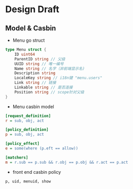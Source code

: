 # Design Draft

## Model & Casbin

* Menu go struct

```go
type Menu struct {
    ID uint64
    ParentID string // 父级
    UUID string // 唯一编号
    Name string // 名字（非前端显示名)
    Description string
    LocaleKey string // i18n键 "menu.users"
    Link string // 链接
    Linkable string // 是否连接
    Position string // scope针对父级
}
```

* Menu casbin model

```ini
[request_definition]
r = sub, obj, act

[policy_definition]
p = sub, obj, act

[policy_effect]
e = some(where (p.eft == allow))

[matchers]
m = r.sub == p.sub && r.obj == p.obj && r.act == p.act
```

* front end casbin policy

```text
p, uid, menuid, show
```
